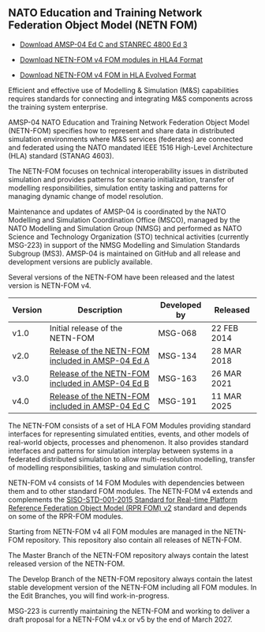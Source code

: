 ## NATO Education and Training Network Federation Object Model (NETN FOM)


* [Download AMSP-04 Ed C and STANREC 4800 Ed 3](https://nso.nato.int/nso/nsdd/main/standards)

* [Download NETN-FOM v4 FOM modules in HLA4 Format](https://github.com/AMSP-04/NETN-FOM/tree/master/FomFiles_HLA4)

* [Download NETN-FOM v4 FOM in HLA Evolved Format](https://github.com/AMSP-04/NETN-FOM/tree/master/FomFiles_Merged_HLA_Evolved)


Efficient and effective use of Modelling & Simulation (M&S) capabilities requires standards for connecting and integrating M&S components across the training system enterprise.

AMSP-04 NATO Education and Training Network Federation Object Model (NETN-FOM) specifies how to represent and share data in distributed simulation environments where M&S services (federates) are connected and federated using the NATO mandated IEEE 1516 High-Level Architecture (HLA) standard (STANAG 4603).

The NETN-FOM focuses on technical interoperability issues in distributed simulation and provides patterns for scenario initialization, transfer of modelling responsibilities, simulation entity tasking and patterns for managing dynamic change of model resolution.

Maintenance and updates of AMSP-04 is coordinated by the NATO Modelling and Simulation Coordination Office (MSCO), managed by the NATO Modelling and Simulation Group (NMSG) and performed as NATO Science and Technology Organization (STO) technical activities (currently MSG-223) in support of the NMSG Modelling and Simulation Standards Subgroup (MS3). AMSP-04 is maintained on GitHub and all release and development versions are publicly available.

Several versions of the NETN-FOM have been released and the latest version is NETN-FOM v4.

|Version|Description|Developed by|Released|
|---|---|---|---|
|v1.0|Initial release of the NETN-FOM|MSG-068|22 FEB 2014|
|v2.0|[Release of the NETN-FOM included in AMSP-04 Ed A](https://github.com/AMSP-04/NETN-FOM/releases/tag/v2.0)|MSG-134|28 MAR 2018|
|v3.0|[Release of the NETN-FOM included in AMSP-04 Ed B](https://github.com/AMSP-04/NETN-FOM/releases/tag/v3.0)|MSG-163|26 MAR 2021|
|v4.0|[Release of the NETN-FOM included in AMSP-04 Ed C](https://github.com/AMSP-04/NETN-FOM/releases/tag/v4.0)|MSG-191|11 MAR 2025|

The NETN-FOM consists of a set of HLA FOM Modules providing standard interfaces for representing simulated entities, events, and other models of real-world objects, processes and phenomenon. It also provides standard interfaces and patterns for simulation interplay between systems in a federated distributed simulation to allow multi-resolution modelling, transfer of modelling responsibilities, tasking and simulation control.

NETN-FOM v4 consists of 14 FOM Modules with dependencies between them and to other standard FOM modules. The NETN-FOM v4 extends and complements the [SISO-STD-001-2015 Standard for Real-time Platform Reference Federation Object Model (RPR FOM) v2](https://www.sisostandards.org/resource/resmgr/standards_products/siso-std-001.1-2015_rpr_fom.pdf) standard and depends on some of the RPR-FOM modules.

Starting from NETN-FOM v4 all FOM modules are managed in the NETN-FOM repository. 
This repository also contain all releases of NETN-FOM.

The Master Branch of the NETN-FOM repository always contain the latest released version of the NETN-FOM.

The Develop Branch of the NETN-FOM repository always contain the latest stable development version of the NETN-FOM including all FOM modules. In the Edit Branches, you will find work-in-progress.

MSG-223 is currently maintaining the NETN-FOM and working to deliver a draft proposal for a NETN-FOM v4.x or v5 by the end of March 2027.
